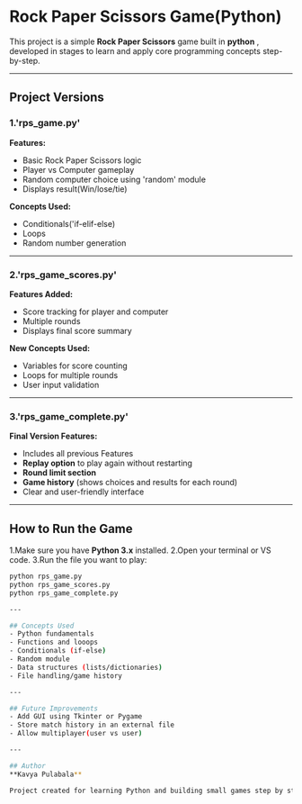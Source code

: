 # Rock Paper Scissors Game(Python)
This project is a simple **Rock Paper Scissors** game built in **python** , developed in stages to learn and apply core programming concepts step-by-step.

---

## Project Versions

### 1.'rps_game.py'
**Features:**
- Basic Rock Paper Scissors logic
- Player vs Computer gameplay
- Random computer choice using 'random' module
- Displays result(Win/lose/tie)

**Concepts Used:**
- Conditionals('if-elif-else)
- Loops
- Random number generation

---

### 2.'rps_game_scores.py'
**Features Added:**
- Score tracking for player and computer
- Multiple rounds
- Displays final score summary

**New Concepts Used:**
- Variables for score counting
- Loops for multiple rounds
- User input validation

---

### 3.'rps_game_complete.py'
**Final Version Features:**
- Includes all previous Features
- **Replay option** to play again without restarting
- **Round limit section**
- **Game history** (shows choices and results for each round)
- Clear and user-friendly interface

---

## How to Run the Game

1.Make sure you have **Python 3.x** installed.
2.Open your terminal or VS code.
3.Run the file you want to play:
  ```bash
  python rps_game.py
  python rps_game_scores.py
  python rps_game_complete.py

---

## Concepts Used
- Python fundamentals
- Functions and looops
- Conditionals (if-else)
- Random module 
- Data structures (lists/dictionaries)  
- File handling/game history

---

## Future Improvements
- Add GUI using Tkinter or Pygame
- Store match history in an external file
- Allow multiplayer(user vs user)

---

## Author
**Kavya Pulabala**

Project created for learning Python and building small games step by step.
